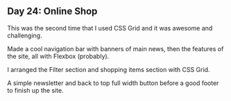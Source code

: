 ## Day 24: Online Shop

This was the second time that I used CSS Grid and it was awesome and challenging.

Made a cool navigation bar with banners of main news, then the features of the site, all with Flexbox (probably).

I arranged the Filter section and shopping items section with CSS Grid.

A simple newsletter and back to top full width button before a good footer to finish up the site.
